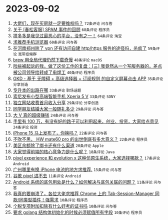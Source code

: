 # 2023-09-02

1. [大佬们，现在买房就一定要维权吗？](https://www.v2ex.com/t/970297) `72条评论` `问与答`
1. [关于 [春松客服] SPAM 事件的回顾](https://www.v2ex.com/t/970315) `68条评论` `程序员`
1. [拼多多是我见过最恶心的平台，没有之一！](https://www.v2ex.com/t/970281) `64条评论` `淘宝`
1. [求推荐手机浏览器](https://www.v2ex.com/t/970283) `60条评论` `问与答`
1. [在河南郑州除了 vpn 还有访问自建 http/https 服务的途径吗，杀疯了](https://www.v2ex.com/t/970368) `59条评论` `宽带症候群`
1. [brew 用全局代理仍然下载奇慢](https://www.v2ex.com/t/970344) `48条评论` `macOS`
1. [险些被起诉的我，做了这份工作的复盘：[三] 我竟然从一个写服务器的，差点被公司领导给转成了电焊工](https://www.v2ex.com/t/970291) `40条评论` `程序员`
1. [GKD - 基于 无障碍 + 高级选择器 + 订阅规则 的自定义屏幕点击 APP](https://www.v2ex.com/t/970406) `35条评论` `分享创造`
1. [专升本的出路在哪](https://www.v2ex.com/t/970287) `33条评论` `职场话题`
1. [索尼发布小型高端智能手机 Xperia 5 V](https://www.v2ex.com/t/970345) `33条评论` `SONY`
1. [独立网站收费首月收入分享](https://www.v2ex.com/t/970306) `29条评论` `分享创造`
1. [同学朋友结婚大家一般随礼多少](https://www.v2ex.com/t/970355) `29条评论` `问与答`
1. [大 V 真的超级赚钱](https://www.v2ex.com/t/970374) `24条评论` `问与答`
1. [手里有 100 万，有没有好的路子可以利用起来，创业、投资，大家给点意见](https://www.v2ex.com/t/970372) `24条评论` `投资`
1. [iPhone 15 马上发布了，你换吗？](https://www.v2ex.com/t/970387) `22条评论` `问与答`
1. [不吹不黑， HW mate60 pro 的出世倒底有多大意义？](https://www.v2ex.com/t/970407) `22条评论` `程序员`
1. [美区余额除了绑卡还有什么渠道](https://www.v2ex.com/t/970416) `20条评论` `Apple`
1. [大家觉得前端的核心竞争力是什么呢？](https://www.v2ex.com/t/970378) `18条评论` `Java`
1. [pixel experience 和 evolution x 这种仿原生系统，大家选择哪款？](https://www.v2ex.com/t/970327) `17条评论` `Android`
1. [广州哪里有换 iPhone 电池的地方求推荐.](https://www.v2ex.com/t/970366) `15条评论` `问与答`
1. [谷歌 pixel 进不去](https://www.v2ex.com/t/970365) `11条评论` `Android`
1. [Android 系统的底包用处是什么？如何解决与底包关联的问题？](https://www.v2ex.com/t/970282) `11条评论` `问与答`
1. [我真的要崩溃了，各位大佬求推荐 Chrome 上的 Tab-Session-Manager 同款/同类型插件！强需求](https://www.v2ex.com/t/970423) `10条评论` `程序员`
1. [个税专项附加扣除有什么好考的证书吗](https://www.v2ex.com/t/970384) `10条评论` `问与答`
1. [要求 golang 结构体初始化的时候必须赋值所有字段](https://www.v2ex.com/t/970379) `10条评论` `程序员`

